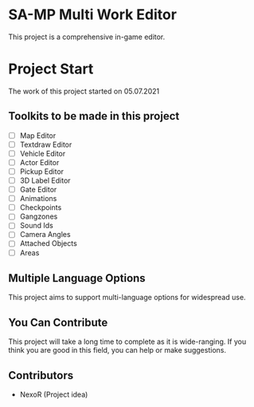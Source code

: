 # SA-MP Multi Work Editor
This project is a comprehensive in-game editor.

# Project Start
The work of this project started on 05.07.2021

## Toolkits to be made in this project
- [ ] Map Editor
- [ ] Textdraw Editor
- [ ] Vehicle Editor
- [ ] Actor Editor
- [ ] Pickup Editor
- [ ] 3D Label Editor
- [ ] Gate Editor
- [ ] Animations
- [ ] Checkpoints
- [ ] Gangzones
- [ ] Sound Ids
- [ ] Camera Angles
- [ ] Attached Objects
- [ ] Areas

## Multiple Language Options
This project aims to support multi-language options for widespread use.

## You Can Contribute
This project will take a long time to complete as it is wide-ranging. If you think you are good in this field, you can help or make suggestions.

## Contributors
- NexoR (Project idea)
